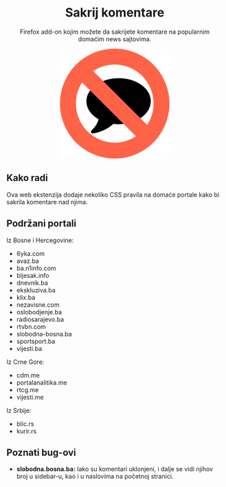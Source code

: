 <h1 align=center>Sakrij komentare</h1>

<p align=center>Firefox add-on kojim možete da sakrijete komentare na popularnim domaćim news sajtovima.</p>

<p align=center>
  <img style="" alt="ikona" src="ikone/256.png">
</p>

## Kako radi

Ova web ekstenzija dodaje nekoliko CSS pravila na domaće portale kako bi sakrila komentare nad njima.

## Podržani portali

Iz Bosne i Hercegovine:

* 6yka.com
* avaz.ba
* ba.n1info.com
* bljesak.info
* dnevnik.ba
* ekskluziva.ba
* klix.ba
* nezavisne.com
* oslobodjenje.ba
* radiosarajevo.ba
* rtvbn.com
* slobodna-bosna.ba
* sportsport.ba
* vijesti.ba

Iz Crne Gore:

* cdm.me
* portalanalitika.me
* rtcg.me
* vijesti.me

Iz Srbije:

* blic.rs
* kurir.rs

## Poznati bug-ovi

* **slobodna.bosna.ba:** Iako su komentari uklonjeni, i dalje se vidi njihov broj u sidebar-u, kao i u naslovima na početnoj stranici.
